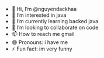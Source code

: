 - 👋 Hi, I’m @nguyendackhaa
- 👀 I’m interested in java
- 🌱 I’m currently learning backed java
- 💞️ I’m looking to collaborate on code
- 📫 How to reach me gmail
- 😄 Pronouns: i have me
- ⚡ Fun fact: im very funny

<!---
nguyendackhaa/nguyendackhaa is a ✨ special ✨ repository because its `README.md` (this file) appears on your GitHub profile.
You can click the Preview link to take a look at your changes.
--->
